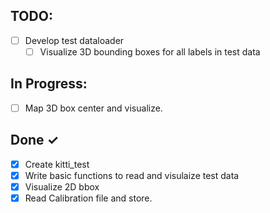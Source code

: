 ## TODO:
- [ ] Develop test dataloader
    - [ ] Visualize 3D bounding boxes for all labels in test data

## In Progress:
- [ ] Map 3D box center and visualize.

## Done ✓

- [x] Create kitti_test
- [x] Write basic functions to read and visulaize test data
- [x] Visualize 2D bbox
- [x] Read Calibration file and store.